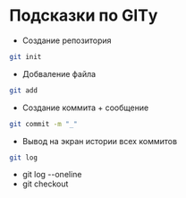 # Подсказки по GITу

* Создание репозитория 
```sh 
git init
```
* Добваление файла
```sh
git add
```
* Создание коммита + сообщение
```sh
git commit -m "_"
```
* Вывод на экран истории всех коммитов
```sh
git log
```
* git log --oneline
* git checkout